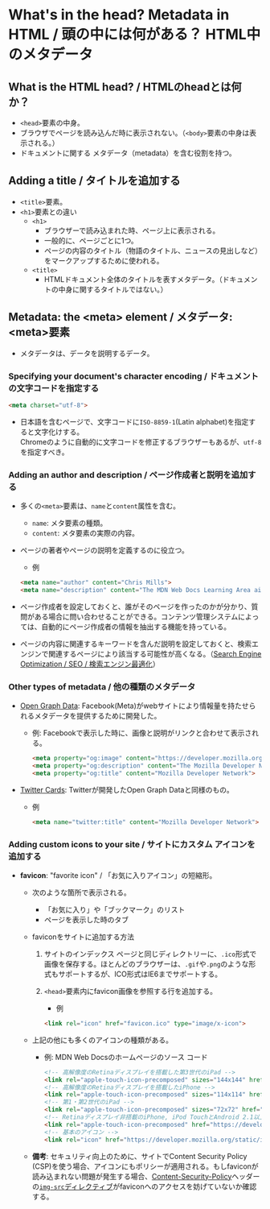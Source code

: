 # What's in the head? Metadata in HTML / 頭の中には何がある？ HTML中のメタデータ

## What is the HTML head? / HTMLのheadとは何か？

- `<head>`要素の中身。
- ブラウザでページを読み込んだ時に表示されない。（`<body>`要素の中身は表示される。）
- ドキュメントに関する メタデータ（metadata）を含む役割を持つ。

## Adding a title / タイトルを追加する

- `<title>`要素。
- `<h1>`要素との違い
  - `<h1>`
    - ブラウザーで読み込まれた時、ページ上に表示される。
    - 一般的に、ページごとに1つ。
    - ページの内容のタイトル（物語のタイトル、ニュースの見出しなど）をマークアップするために使われる。
  - `<title>`
    - HTMLドキュメント全体のタイトルを表すメタデータ。（ドキュメントの中身に関するタイトルではない。）

## Metadata: the \<meta\> element / メタデータ: \<meta\>要素

- メタデータは、データを説明するデータ。

### Specifying your document's character encoding / ドキュメントの文字コードを指定する

```html
<meta charset="utf-8">
```

- 日本語を含むページで、文字コードに`ISO-8859-1`(Latin alphabet)を指定すると文字化けする。  
  Chromeのように自動的に文字コードを修正するブラウザーもあるが、`utf-8`を指定すべき。

### Adding an author and description / ページ作成者と説明を追加する

- 多くの`<meta>`要素は、`name`と`content`属性を含む。
  - `name`: メタ要素の種類。
  - `content`: メタ要素の実際の内容。

- ページの著者やページの説明を定義するのに役立つ。
  - 例

  ```html
  <meta name="author" content="Chris Mills">
  <meta name="description" content="The MDN Web Docs Learning Area aims to provide complete beginners to the Web with all they need to know to get started with developing web sites and applications.">
  ```

- ページ作成者を設定しておくと、誰がそのページを作ったのかが分かり、質問がある場合に問い合わせることができる。コンテンツ管理システムによっては、自動的にページ作成者の情報を抽出する機能を持っている。
- ページの内容に関連するキーワードを含んだ説明を設定しておくと、検索エンジンで関連するページにより該当する可能性が高くなる。（[Search Engine Optimization / SEO / 検索エンジン最適化](https://developer.mozilla.org/en-US/docs/Glossary/SEO)）

### Other types of metadata / 他の種類のメタデータ

- [Open Graph Data](https://ogp.me/): Facebook(Meta)がwebサイトにより情報量を持たせられるメタデータを提供するために開発した。
  - 例: Facebookで表示した時に、画像と説明がリンクと合わせて表示される。

    ```html
    <meta property="og:image" content="https://developer.mozilla.org/static/img/opengraph-logo.png">
    <meta property="og:description" content="The Mozilla Developer Network (MDN) provides and HTML5 Apps. It also documents Mozilla products, like Firefox OS.">
    <meta property="og:title" content="Mozilla Developer Network">
    ```

- [Twitter Cards](https://developer.twitter.com/en/docs/tweets/optimize-with-cards/overview/abouts-cards): Twitterが開発したOpen Graph Dataと同様のもの。
  - 例

    ```html
    <meta name="twitter:title" content="Mozilla Developer Network">
    ```

### Adding custom icons to your site / サイトにカスタム アイコンを追加する

- **favicon**: "favorite icon" / 「お気に入りアイコン」の短縮形。
  - 次のような箇所で表示される。
    - 「お気に入り」や「ブックマーク」のリスト
    - ページを表示した時のタブ
  - faviconをサイトに追加する方法
    1. サイトのインデックス ページと同じディレクトリーに、`.ico`形式で画像を保存する。ほとんどのブラウザーは、`.gif`や`.png`のような形式もサポートするが、ICO形式はIE6までサポートする。
    2. `<head>`要素内にfavicon画像を参照する行を追加する。
       - 例

        ```html
        <link rel="icon" href="favicon.ico" type="image/x-icon">
        ```

  - 上記の他にも多くのアイコンの種類がある。
    - 例: MDN Web Docsのホームページのソース コード

      ```html
      <!-- 高解像度のRetinaディスプレイを搭載した第3世代のiPad -->
      <link rel="apple-touch-icon-precomposed" sizes="144x144" href="https://developer.mozilla.org/static/img/favicon144.png">
      <!-- 高解像度のRetinaディスプレイを搭載したiPhone -->
      <link rel="apple-touch-icon-precomposed" sizes="114x114" href="https://developer.mozilla.org/static/img/favicon114.png">
      <!-- 第1・第2世代のiPad -->
      <link rel="apple-touch-icon-precomposed" sizes="72x72" href="https://developer.mozilla.org/static/img/favicon72.png">
      <!-- Retinaディスプレイ非搭載のiPhone, iPod TouchとAndroid 2.1以上のデバイス -->
      <link rel="apple-touch-icon-precomposed" href="https://developer.mozilla.org/static/img/favicon57.png">
      <!-- 基本のアイコン -->
      <link rel="icon" href="https://developer.mozilla.org/static/img/favicon32.png">
      ```

  - **備考**: セキュリティ向上のために、サイトでContent Security Policy (CSP)を使う場合、アイコンにもポリシーが適用される。もしfaviconが読み込まれない問題が発生する場合、[Content-Security-Policy](https://developer.mozilla.org/en-US/docs/Web/HTTP/Headers/Content-Security-Policy)ヘッダーの[`img-src`ディレクティブ](https://developer.mozilla.org/en-US/docs/Web/HTTP/Headers/Content-Security-Policy/img-src)がfaviconへのアクセスを妨げていないか確認する。
